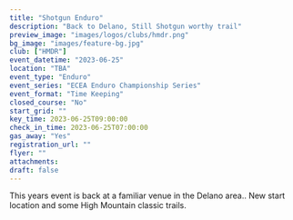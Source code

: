 ```yaml
---
title: "Shotgun Enduro"
description: "Back to Delano, Still Shotgun worthy trail"
preview_image: "images/logos/clubs/hmdr.png"
bg_image: "images/feature-bg.jpg"
club: ["HMDR"]
event_datetime: "2023-06-25"
location: "TBA"
event_type: "Enduro"
event_series: "ECEA Enduro Championship Series"
event_format: "Time Keeping"
closed_course: "No"
start_grid: ""
key_time: 2023-06-25T09:00:00
check_in_time: 2023-06-25T07:00:00
gas_away: "Yes"
registration_url: ""
flyer: ""
attachments:
draft: false
---
```


This years event is back at a familiar venue in the Delano area.. New start location and some High Mountain classic trails.
